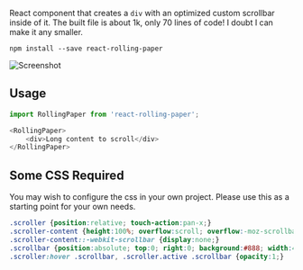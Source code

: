 React component that creates a `div` with an optimized custom scrollbar inside of it. The built file is about 1k, only 70 lines of code! I doubt I can make it any smaller.

`npm install --save react-rolling-paper`

![Screenshot](https://i.imgur.com/IC2qON7.png)

## Usage

```javascript
import RollingPaper from 'react-rolling-paper';

<RollingPaper>
    <div>Long content to scroll</div>
</RollingPaper>
```

## Some CSS Required
You may wish to configure the css in your own project. Please use this as a starting point for your own needs.

```css
.scroller {position:relative; touch-action:pan-x;}
.scroller-content {height:100%; overflow:scroll; overflow:-moz-scrollbars-none; -ms-overflow-style:none; -webkit-overflow-scrolling:touch;}
.scroller-content::-webkit-scrollbar {display:none;}
.scrollbar {position:absolute; top:0; right:0; background:#888; width:4px; opacity:0; border-radius:2px; transition:opacity .2s;}
.scroller:hover .scrollbar, .scroller.active .scrollbar {opacity:1;}
```
